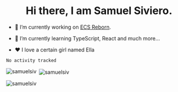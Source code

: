 <h1 align="center">Hi there, I am Samuel Siviero.</h1>

- 🔭 I’m currently working on [ECS Reborn](https://ecsrev.xyz).

- 🌱 I’m currently learning TypeScript, React and much more...

- ❤️ I love a certain girl named Ella

<!--START_SECTION:waka-->

```text
No activity tracked
```

<!--END_SECTION:waka-->

<p><img align="left" src="https://github-readme-stats.vercel.app/api/top-langs?username=samuelsiv&show_icons=true&locale=en&layout=compact&theme=radical" alt="samuelsiv" /></p>

<p>&nbsp;<img align="center" src="https://github-readme-stats.vercel.app/api?username=samuelsiv&show_icons=true&locale=en&theme=radical" alt="samuelsiv" /></p>
<p align="left"> <img src="https://komarev.com/ghpvc/?username=samuelsiv&label=Profile%20views&color=0e75b6&style=flat" alt="samuelsiv" /> </p>

